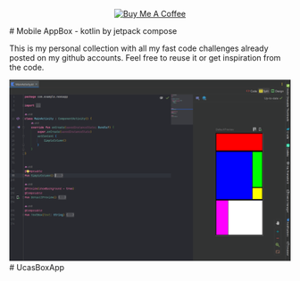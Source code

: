 <p align="center">
<a href="https://www.buymeacoffee.com/SaNhE76x9" target="_blank"><img src="https://cdn.buymeacoffee.com/buttons/default-blue.png" alt="Buy Me A Coffee" style="height: 30px !important;width: 150px !important;" ></a>
</p>
# Mobile AppBox - kotlin by jetpack compose

This is my personal collection with all my fast code challenges already posted on my github accounts. Feel free to reuse it or get inspiration from the code.  

<img src="assets/app.png" alt="mockups" /># UcasBoxApp
